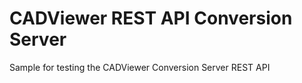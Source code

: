# CADViewer REST API Conversion Server
 Sample for testing the CADViewer Conversion Server REST API
